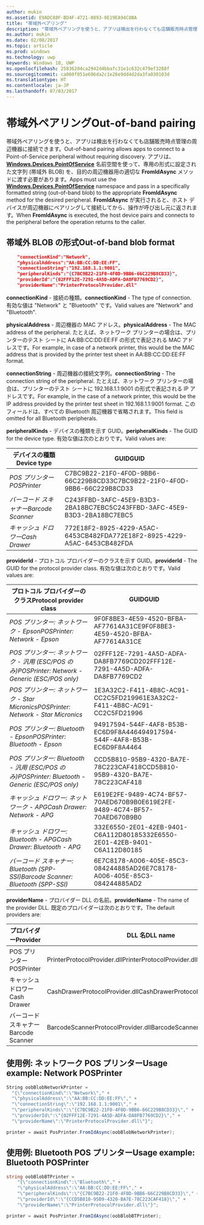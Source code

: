 ```yaml
---
author: mukin
ms.assetid: E9ADC88F-BD4F-4721-8893-0E19EA94C8BA
title: "帯域外ペアリング"
description: "帯域外ペアリングを使うと、アプリは検出を行わなくても店舗販売時点管理の周辺機器に接続できます。"
ms.author: mukin
ms.date: 02/08/2017
ms.topic: article
ms.prod: windows
ms.technology: uwp
keywords: Windows 10, UWP
ms.openlocfilehash: 25836204ca2942d4bbafc31e1c632c479ef3288f
ms.sourcegitcommit: ca060f051e696da2c1e26e9dd4d2da3fa030103d
ms.translationtype: HT
ms.contentlocale: ja-JP
ms.lasthandoff: 07/03/2017
---
```

# <a name="out-of-band-pairing"></a><span data-ttu-id="7ae20-104">帯域外ペアリング</span><span class="sxs-lookup"><span data-stu-id="7ae20-104">Out-of-band pairing</span></span>

<span data-ttu-id="7ae20-105">帯域外ペアリングを使うと、アプリは検出を行わなくても店舗販売時点管理の周辺機器に接続できます。</span><span class="sxs-lookup"><span data-stu-id="7ae20-105">Out-of-band pairing allows apps to connect to a Point-of-Service peripheral without requiring discovery.</span></span> <span data-ttu-id="7ae20-106">アプリは、[**Windows.Devices.PointOfService**](https://msdn.microsoft.com/library/windows/apps/windows.devices.pointofservice.aspx) 名前空間を使って、専用の形式に設定された文字列 (帯域外 BLOB) を、目的の周辺機器用の適切な **FromIdAsync** メソッドに渡す必要があります。</span><span class="sxs-lookup"><span data-stu-id="7ae20-106">Apps must use the [**Windows.Devices.PointOfService**](https://msdn.microsoft.com/library/windows/apps/windows.devices.pointofservice.aspx) namespace and pass in a specifically formatted string (out-of-band blob) to the appropriate **FromIdAsync** method for the desired peripheral.</span></span> <span data-ttu-id="7ae20-107">**FromIdAsync** が実行されると、ホスト デバイスが周辺機器にペアリングして接続してから、操作が呼び出し元に返されます。</span><span class="sxs-lookup"><span data-stu-id="7ae20-107">When **FromIdAsync** is executed, the host device pairs and connects to the peripheral before the operation returns to the caller.</span></span>

## <a name="out-of-band-blob-format"></a><span data-ttu-id="7ae20-108">帯域外 BLOB の形式</span><span class="sxs-lookup"><span data-stu-id="7ae20-108">Out-of-band blob format</span></span>

```json
    "connectionKind":"Network",
    "physicalAddress":"AA:BB:CC:DD:EE:FF",
    "connectionString":"192.168.1.1:9001",
    "peripheralKinds":"{C7BC9B22-21F0-4F0D-9BB6-66C229B8CD33}",
    "providerId":"{02FFF12E-7291-4A5D-ADFA-DA8FB7769CD2}",
    "providerName":"PrinterProtocolProvider.dll"
```

<span data-ttu-id="7ae20-109">**connectionKind** - 接続の種類。</span><span class="sxs-lookup"><span data-stu-id="7ae20-109">**connectionKind** - The type of connection.</span></span> <span data-ttu-id="7ae20-110">有効な値は "Network" と "Bluetooth" です。</span><span class="sxs-lookup"><span data-stu-id="7ae20-110">Valid values are "Network" and "Bluetooth".</span></span>

<span data-ttu-id="7ae20-111">**physicalAddress** - 周辺機器の MAC アドレス。</span><span class="sxs-lookup"><span data-stu-id="7ae20-111">**physicalAddress** - The MAC address of the peripheral.</span></span> <span data-ttu-id="7ae20-112">たとえば、ネットワーク プリンターの場合は、プリンターのテスト シートに AA:BB:CC:DD:EE:FF の形式で表記される MAC アドレスです。</span><span class="sxs-lookup"><span data-stu-id="7ae20-112">For example, in case of a network printer, this would be the MAC address that is provided by the printer test sheet in AA:BB:CC:DD:EE:FF format.</span></span>

<span data-ttu-id="7ae20-113">**connectionString** - 周辺機器の接続文字列。</span><span class="sxs-lookup"><span data-stu-id="7ae20-113">**connectionString** - The connection string of the peripheral.</span></span> <span data-ttu-id="7ae20-114">たとえば、ネットワーク プリンターの場合は、プリンターのテスト シートに 192.168.1.1:9001 の形式で表記される IP アドレスです。</span><span class="sxs-lookup"><span data-stu-id="7ae20-114">For example, in the case of a network printer, this would be the IP address provided by the printer test sheet in 192.168.1.1:9001 format.</span></span> <span data-ttu-id="7ae20-115">このフィールドは、すべての Bluetooth 周辺機器で省略されます。</span><span class="sxs-lookup"><span data-stu-id="7ae20-115">This field is omitted for all Bluetooth peripherals.</span></span>

<span data-ttu-id="7ae20-116">**peripheralKinds** - デバイスの種類を示す GUID。</span><span class="sxs-lookup"><span data-stu-id="7ae20-116">**peripheralKinds** - The GUID for the device type.</span></span> <span data-ttu-id="7ae20-117">有効な値は次のとおりです。</span><span class="sxs-lookup"><span data-stu-id="7ae20-117">Valid values are:</span></span>

| <span data-ttu-id="7ae20-118">デバイスの種類</span><span class="sxs-lookup"><span data-stu-id="7ae20-118">Device type</span></span> | <span data-ttu-id="7ae20-119">GUID</span><span class="sxs-lookup"><span data-stu-id="7ae20-119">GUID</span></span> |
| ---- | ---- |
| *<span data-ttu-id="7ae20-120">POS プリンター</span><span class="sxs-lookup"><span data-stu-id="7ae20-120">POSPrinter</span></span>* | <span data-ttu-id="7ae20-121">C7BC9B22-21F0-4F0D-9BB6-66C229B8CD33</span><span class="sxs-lookup"><span data-stu-id="7ae20-121">C7BC9B22-21F0-4F0D-9BB6-66C229B8CD33</span></span> |
| *<span data-ttu-id="7ae20-122">バーコード スキャナー</span><span class="sxs-lookup"><span data-stu-id="7ae20-122">Barcode Scanner</span></span>* | <span data-ttu-id="7ae20-123">C243FFBD-3AFC-45E9-B3D3-2BA18BC7EBC5</span><span class="sxs-lookup"><span data-stu-id="7ae20-123">C243FFBD-3AFC-45E9-B3D3-2BA18BC7EBC5</span></span> |
| *<span data-ttu-id="7ae20-124">キャッシュ ドロワー</span><span class="sxs-lookup"><span data-stu-id="7ae20-124">Cash Drawer</span></span>* | <span data-ttu-id="7ae20-125">772E18F2-8925-4229-A5AC-6453CB482FDA</span><span class="sxs-lookup"><span data-stu-id="7ae20-125">772E18F2-8925-4229-A5AC-6453CB482FDA</span></span> |


<span data-ttu-id="7ae20-126">**providerId** - プロトコル プロバイダーのクラスを示す GUID。</span><span class="sxs-lookup"><span data-stu-id="7ae20-126">**providerId** - The GUID for the protocol provider class.</span></span> <span data-ttu-id="7ae20-127">有効な値は次のとおりです。</span><span class="sxs-lookup"><span data-stu-id="7ae20-127">Valid values are:</span></span>

| <span data-ttu-id="7ae20-128">プロトコル プロバイダーのクラス</span><span class="sxs-lookup"><span data-stu-id="7ae20-128">Protocol provider class</span></span> | <span data-ttu-id="7ae20-129">GUID</span><span class="sxs-lookup"><span data-stu-id="7ae20-129">GUID</span></span> |
| ---- | ---- |
| *<span data-ttu-id="7ae20-130">POS プリンター: ネットワーク - Epson</span><span class="sxs-lookup"><span data-stu-id="7ae20-130">POSPrinter: Network - Epson</span></span>* | <span data-ttu-id="7ae20-131">9F0F8BE3-4E59-4520-BFBA-AF77614A31CE</span><span class="sxs-lookup"><span data-stu-id="7ae20-131">9F0F8BE3-4E59-4520-BFBA-AF77614A31CE</span></span> |
| *<span data-ttu-id="7ae20-132">POS プリンター: ネットワーク - 汎用 (ESC/POS のみ)</span><span class="sxs-lookup"><span data-stu-id="7ae20-132">POSPrinter: Network - Generic (ESC/POS only)</span></span>* | <span data-ttu-id="7ae20-133">02FFF12E-7291-4A5D-ADFA-DA8FB7769CD2</span><span class="sxs-lookup"><span data-stu-id="7ae20-133">02FFF12E-7291-4A5D-ADFA-DA8FB7769CD2</span></span> |
| *<span data-ttu-id="7ae20-134">POS プリンター: ネットワーク - Star Micronics</span><span class="sxs-lookup"><span data-stu-id="7ae20-134">POSPrinter: Network - Star Micronics</span></span>* | <span data-ttu-id="7ae20-135">1E3A32C2-F411-4B8C-AC91-CC2C5FD21996</span><span class="sxs-lookup"><span data-stu-id="7ae20-135">1E3A32C2-F411-4B8C-AC91-CC2C5FD21996</span></span> |
| *<span data-ttu-id="7ae20-136">POS プリンター: Bluetooth - Epson</span><span class="sxs-lookup"><span data-stu-id="7ae20-136">POSPrinter: Bluetooth - Epson</span></span>* | <span data-ttu-id="7ae20-137">94917594-544F-4AF8-B53B-EC6D9F8A4464</span><span class="sxs-lookup"><span data-stu-id="7ae20-137">94917594-544F-4AF8-B53B-EC6D9F8A4464</span></span> |
| *<span data-ttu-id="7ae20-138">POS プリンター: Bluetooth - 汎用 (ESC/POS のみ)</span><span class="sxs-lookup"><span data-stu-id="7ae20-138">POSPrinter: Bluetooth - Generic (ESC/POS only)</span></span>* | <span data-ttu-id="7ae20-139">CCD5B810-95B9-4320-BA7E-78C223CAF418</span><span class="sxs-lookup"><span data-stu-id="7ae20-139">CCD5B810-95B9-4320-BA7E-78C223CAF418</span></span> |
| *<span data-ttu-id="7ae20-140">キャッシュ ドロワー: ネットワーク - APG</span><span class="sxs-lookup"><span data-stu-id="7ae20-140">Cash Drawer: Network - APG</span></span>* | <span data-ttu-id="7ae20-141">E619E2FE-9489-4C74-BF57-70AED670B9B0</span><span class="sxs-lookup"><span data-stu-id="7ae20-141">E619E2FE-9489-4C74-BF57-70AED670B9B0</span></span> |
| *<span data-ttu-id="7ae20-142">キャッシュ ドロワー: Bluetooth - APG</span><span class="sxs-lookup"><span data-stu-id="7ae20-142">Cash Drawer: Bluetooth - APG</span></span>* | <span data-ttu-id="7ae20-143">332E6550-2E01-42EB-9401-C6A112D80185</span><span class="sxs-lookup"><span data-stu-id="7ae20-143">332E6550-2E01-42EB-9401-C6A112D80185</span></span> |
| *<span data-ttu-id="7ae20-144">バーコード スキャナー: Bluetooth (SPP-SSI)</span><span class="sxs-lookup"><span data-stu-id="7ae20-144">Barcode Scanner: Bluetooth (SPP-SSI)</span></span>* | <span data-ttu-id="7ae20-145">6E7C8178-A006-405E-85C3-084244885AD2</span><span class="sxs-lookup"><span data-stu-id="7ae20-145">6E7C8178-A006-405E-85C3-084244885AD2</span></span> |

<span data-ttu-id="7ae20-146">**providerName** - プロバイダー DLL の名前。</span><span class="sxs-lookup"><span data-stu-id="7ae20-146">**providerName** - The name of the provider DLL.</span></span> <span data-ttu-id="7ae20-147">既定のプロバイダーは次のとおりです。</span><span class="sxs-lookup"><span data-stu-id="7ae20-147">The default providers are:</span></span>

| <span data-ttu-id="7ae20-148">プロバイダー</span><span class="sxs-lookup"><span data-stu-id="7ae20-148">Provider</span></span> | <span data-ttu-id="7ae20-149">DLL 名</span><span class="sxs-lookup"><span data-stu-id="7ae20-149">DLL name</span></span> |
| ---- | ---- |
| <span data-ttu-id="7ae20-150">POS プリンター</span><span class="sxs-lookup"><span data-stu-id="7ae20-150">POSPrinter</span></span> | <span data-ttu-id="7ae20-151">PrinterProtocolProvider.dll</span><span class="sxs-lookup"><span data-stu-id="7ae20-151">PrinterProtocolProvider.dll</span></span> |
| <span data-ttu-id="7ae20-152">キャッシュ ドロワー</span><span class="sxs-lookup"><span data-stu-id="7ae20-152">Cash Drawer</span></span> | <span data-ttu-id="7ae20-153">CashDrawerProtocolProvider.dll</span><span class="sxs-lookup"><span data-stu-id="7ae20-153">CashDrawerProtocolProvider.dll</span></span> |
| <span data-ttu-id="7ae20-154">バーコード スキャナー</span><span class="sxs-lookup"><span data-stu-id="7ae20-154">Barcode Scanner</span></span> | <span data-ttu-id="7ae20-155">BarcodeScannerProtocolProvider.dll</span><span class="sxs-lookup"><span data-stu-id="7ae20-155">BarcodeScannerProtocolProvider.dll</span></span> |

## <a name="usage-example-network-posprinter"></a><span data-ttu-id="7ae20-156">使用例: ネットワーク POS プリンター</span><span class="sxs-lookup"><span data-stu-id="7ae20-156">Usage example: Network POSPrinter</span></span>

```csharp
String oobBlobNetworkPrinter =
  "{\"connectionKind\":\"Network\"," +
  "\"physicalAddress\":\"AA:BB:CC:DD:EE:FF\"," +
  "\"connectionString\":\"192.168.1.1:9001\"," +
  "\"peripheralKinds\":\"{C7BC9B22-21F0-4F0D-9BB6-66C229B8CD33}\"," +
  "\"providerId\":\"{02FFF12E-7291-4A5D-ADFA-DA8FB7769CD2}\"," +
  "\"providerName\":\"PrinterProtocolProvider.dll\"}";

printer = await PosPrinter.FromIdAsync(oobBlobNetworkPrinter);
```

## <a name="usage-example-bluetooth-posprinter"></a><span data-ttu-id="7ae20-157">使用例: Bluetooth POS プリンター</span><span class="sxs-lookup"><span data-stu-id="7ae20-157">Usage example: Bluetooth POSPrinter</span></span>

```csharp
string oobBlobBTPrinter =
    "{\"connectionKind\":\"Bluetooth\"," +
    "\"physicalAddress\":\"AA:BB:CC:DD:EE:FF\"," +
    "\"peripheralKinds\":\"{C7BC9B22-21F0-4F0D-9BB6-66C229B8CD33}\"," +
    "\"providerId\":\"{CCD5B810-95B9-4320-BA7E-78C223CAF418}\"," +
    "\"providerName\":\"PrinterProtocolProvider.dll\"}";

printer = await PosPrinter.FromIdAsync(oobBlobBTPrinter);

```
